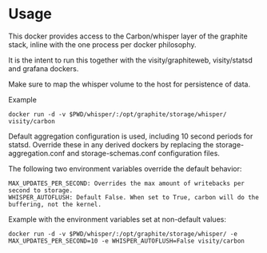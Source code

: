 # Usage

This docker provides access to the Carbon/whisper layer of the graphite stack, inline with the one process per docker philosophy.

It is the intent to run this together with the visity/graphiteweb, visity/statsd and grafana dockers.

Make sure to map the whisper volume to the host for persistence of data.

Example

	docker run -d -v $PWD/whisper/:/opt/graphite/storage/whisper/ visity/carbon
	
Default aggregation configuration is used, including 10 second periods for statsd. Override these in any derived dockers by replacing the storage-aggregation.conf and storage-schemas.conf configuration files.

The following two environment variables override the default behavior:

	MAX_UPDATES_PER_SECOND: Overrides the max amount of writebacks per second to storage.
	WHISPER_AUTOFLUSH: Default False. When set to True, carbon will do the buffering, not the kernel.
	
Example with the environment variables set at non-default values:
	
	docker run -d -v $PWD/whisper/:/opt/graphite/storage/whisper/ -e MAX_UPDATES_PER_SECOND=10 -e WHISPER_AUTOFLUSH=False visity/carbon